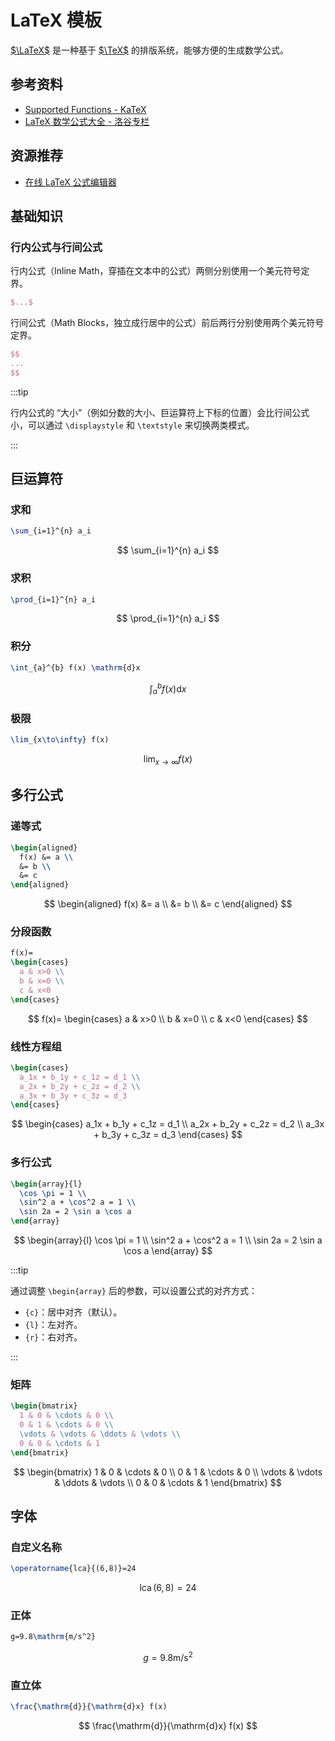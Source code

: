 # LaTeX 模板

[$\LaTeX$](https://zh.wikipedia.org/zh-cn/LaTeX) 是一种基于 [$\TeX$](https://zh.wikipedia.org/zh-cn/TeX) 的排版系统，能够方便的生成数学公式。

## 参考资料

- [Supported Functions - KaTeX](https://katex.org/docs/supported.html)
- [LaTeX 数学公式大全 - 洛谷专栏](https://www.luogu.com.cn/article/1gxob6zc)

## 资源推荐

- [在线 LaTeX 公式编辑器](https://www.latexlive.com)

## 基础知识

### 行内公式与行间公式

行内公式（Inline Math，穿插在文本中的公式）两侧分别使用一个美元符号定界。

```latex
$...$
```

行间公式（Math Blocks，独立成行居中的公式）前后两行分别使用两个美元符号定界。

```latex
$$
...
$$
```

:::tip

行内公式的 “大小”（例如分数的大小、巨运算符上下标的位置）会比行间公式小，可以通过 `\displaystyle` 和 `\textstyle` 来切换两类模式。

:::

## 巨运算符

### 求和

```latex
\sum_{i=1}^{n} a_i
```

<BrowserWindow>

$$
\sum_{i=1}^{n} a_i
$$

</BrowserWindow>

### 求积

```latex
\prod_{i=1}^{n} a_i
```

<BrowserWindow>

$$
\prod_{i=1}^{n} a_i
$$

</BrowserWindow>

### 积分

```latex
\int_{a}^{b} f(x) \mathrm{d}x
```

<BrowserWindow>

$$
\int_{a}^{b} f(x) \mathrm{d}x
$$

</BrowserWindow>

### 极限

```latex
\lim_{x\to\infty} f(x)
```

<BrowserWindow>

$$
\lim_{x\to\infty} f(x)
$$

</BrowserWindow>

## 多行公式

### 递等式

```latex
\begin{aligned}
  f(x) &= a \\
  &= b \\
  &= c
\end{aligned}
```

<BrowserWindow>

$$
\begin{aligned}
  f(x) &= a \\
  &= b \\
  &= c
\end{aligned}
$$

</BrowserWindow>

### 分段函数

```latex
f(x)=
\begin{cases}
  a & x>0 \\
  b & x=0 \\
  c & x<0
\end{cases}
```

<BrowserWindow>

$$
f(x)=
\begin{cases}
  a & x>0 \\
  b & x=0 \\
  c & x<0
\end{cases}
$$

</BrowserWindow>

### 线性方程组

```latex
\begin{cases}
  a_1x + b_1y + c_1z = d_1 \\
  a_2x + b_2y + c_2z = d_2 \\
  a_3x + b_3y + c_3z = d_3
\end{cases}
```

<BrowserWindow>

$$
\begin{cases}
  a_1x + b_1y + c_1z = d_1 \\
  a_2x + b_2y + c_2z = d_2 \\
  a_3x + b_3y + c_3z = d_3
\end{cases}
$$

</BrowserWindow>

### 多行公式

```latex
\begin{array}{l}
  \cos \pi = 1 \\
  \sin^2 a + \cos^2 a = 1 \\
  \sin 2a = 2 \sin a \cos a
\end{array}
```

<BrowserWindow>

$$
\begin{array}{l}
  \cos \pi = 1 \\
  \sin^2 a + \cos^2 a = 1 \\
  \sin 2a = 2 \sin a \cos a
\end{array}
$$

</BrowserWindow>

:::tip

通过调整 `\begin{array}` 后的参数，可以设置公式的对齐方式：

- `{c}`：居中对齐（默认）。
- `{l}`：左对齐。
- `{r}`：右对齐。

:::

### 矩阵

```latex
\begin{bmatrix}
  1 & 0 & \cdots & 0 \\
  0 & 1 & \cdots & 0 \\
  \vdots & \vdots & \ddots & \vdots \\
  0 & 0 & \cdots & 1
\end{bmatrix}
```

<BrowserWindow>

$$
\begin{bmatrix}
  1 & 0 & \cdots & 0 \\
  0 & 1 & \cdots & 0 \\
  \vdots & \vdots & \ddots & \vdots \\
  0 & 0 & \cdots & 1
\end{bmatrix}
$$

</BrowserWindow>

## 字体

### 自定义名称

```latex
\operatorname{lca}{(6,8)}=24
```

<BrowserWindow>

$$
\operatorname{lca}{(6,8)}=24
$$

</BrowserWindow>

### 正体

```latex
g=9.8\mathrm{m/s^2}
```

<BrowserWindow>

$$
g=9.8\mathrm{m/s^2}
$$

</BrowserWindow>

### 直立体

```latex
\frac{\mathrm{d}}{\mathrm{d}x} f(x)
```

<BrowserWindow>

$$
\frac{\mathrm{d}}{\mathrm{d}x} f(x)
$$

</BrowserWindow>
